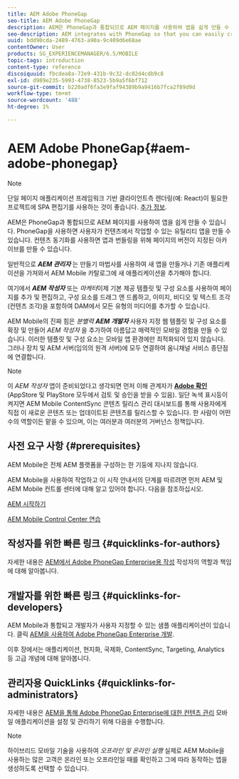 ```yaml
---
title: AEM Adobe PhoneGap
seo-title: AEM Adobe PhoneGap
description: AEM은 PhoneGap과 통합되므로 AEM 페이지를 사용하여 앱을 쉽게 만들 수 있습니다. Adobe PhoneGap Enterprise를 시작하려면 이 페이지를 따르십시오.
seo-description: AEM integrates with PhoneGap so that you can easily create apps using AEM pages. Follow this page to get started with Adobe PhoneGap Enterprise.
uuid: bdd90cda-2489-4763-a90a-9c409d6e68ae
contentOwner: User
products: SG_EXPERIENCEMANAGER/6.5/MOBILE
topic-tags: introduction
content-type: reference
discoiquuid: fbcdea8a-72e9-431b-9c32-dc02d4cdb9c8
exl-id: d989e235-5993-4738-8523-5b9a5f6bf712
source-git-commit: b220adf6fa3e9faf94389b9a9416b7fca2f89d9d
workflow-type: tm+mt
source-wordcount: '488'
ht-degree: 1%

---
```


# AEM Adobe PhoneGap{#aem-adobe-phonegap}

>[!NOTE]
>
>단일 페이지 애플리케이션 프레임워크 기반 클라이언트측 렌더링(예: React)이 필요한 프로젝트에 SPA 편집기를 사용하는 것이 좋습니다. [추가 정보](/help/sites-developing/spa-overview.md).

AEM은 PhoneGap과 통합되므로 AEM 페이지를 사용하여 앱을 쉽게 만들 수 있습니다. PhoneGap을 사용하면 사용자가 컨텐츠에서 작업할 수 있는 유틸리티 앱을 만들 수 있습니다. 컨텐츠 동기화를 사용하면 앱과 번들링을 위해 페이지의 버전이 지정된 아카이브를 만들 수 있습니다.

일반적으로 ***AEM 관리자*** 는 만들기 마법사를 사용하여 새 앱을 만들거나 기존 애플리케이션을 가져와서 AEM Mobile 카탈로그에 새 애플리케이션을 추가해야 합니다.

여기에서 ***AEM 작성자*** 또는 *마케터*&#x200B;이제 기본 제공 템플릿 및 구성 요소를 사용하여 페이지를 추가 및 편집하고, 구성 요소를 드래그 앤 드롭하고, 이미지, 비디오 및 텍스트 조각(컨텐츠 조각)을 포함하여 DAM에서 모든 유형의 미디어를 추가할 수 있습니다.

AEM Mobile의 진짜 힘은 *분별력* ***AEM 개발자*** 사용자 지정 웹 템플릿 및 구성 요소를 확장 및 만들어 *AEM 작성자* 을 추가하여 아름답고 매력적인 모바일 경험을 만들 수 있습니다. 이러한 템플릿 및 구성 요소는 모바일 앱 환경에만 최적화되어 있지 않습니다. 그러나 장치 및 AEM 서버(임의의 원격 서버)에 모두 연결하여 옴니채널 서비스 종단점에 연결합니다.

>[!NOTE]
>
>이 *AEM 작성자* 앱이 준비되었다고 생각되면 먼저 이해 관계자가 **[Adobe 확인](/help/mobile/phonegap-mobile-quickstart.md)** (AppStore 및 PlayStore 모두에서 검토 및 승인을 받을 수 있음). 일단 녹색 표시등이 켜지면 AEM Mobile ContentSync 콘텐츠 릴리스 관리 대시보드를 통해 사용자에게 직접 이 새로운 콘텐츠 또는 업데이트된 콘텐츠를 릴리스할 수 있습니다. 한 사람이 어떤 수의 역할이든 맡을 수 있으며, 이는 여러분과 여러분의 거버넌스 정책입니다.

## 사전 요구 사항 {#prerequisites}

AEM Mobile은 전체 AEM 플랫폼을 구성하는 한 기둥에 지나지 않습니다.

AEM Mobile을 사용하여 작업하고 이 시작 안내서의 단계를 따르려면 먼저 AEM 및 AEM Mobile 컨트롤 센터에 대해 알고 있어야 합니다. 다음을 참조하십시오.

[AEM 시작하기](/help/sites-deploying/deploy.md)

[AEM Mobile Control Center 연습](/help/mobile/phonegap-authoring-apps.md)

## 작성자를 위한 빠른 링크 {#quicklinks-for-authors}

자세한 내용은 [AEM에서 Adobe PhoneGap Enterprise용 작성](/help/mobile/phonegap.md) 작성자의 역할과 책임에 대해 알아봅니다.

## 개발자를 위한 빠른 링크 {#quicklinks-for-developers}

AEM Mobile과 통합되고 개발자가 사용자 지정할 수 있는 샘플 애플리케이션이 있습니다. 클릭 [AEM을 사용하여 Adobe PhoneGap Enterprise 개발](/help/mobile/developing-in-phonegap.md).

이후 장에서는 애플리케이션, 현지화, 국제화, ContentSync, Targeting, Analytics 등 고급 개념에 대해 알아봅니다.

## 관리자용 QuickLinks {#quicklinks-for-administrators}

자세한 내용은 [AEM을 통해 Adobe PhoneGap Enterprise에 대한 컨텐츠 관리](/help/mobile/administer-phonegap.md) 모바일 애플리케이션을 설정 및 관리하기 위해 다음을 수행합니다.

>[!NOTE]
>
>하이브리드 모바일 기술을 사용하여 *오프라인 및 온라인 실행* 실제로 AEM Mobile을 사용하는 많은 고객은 온라인 또는 오프라인일 때를 확인하고 그에 따라 동작하는 앱을 생성하도록 선택할 수 있습니다.
